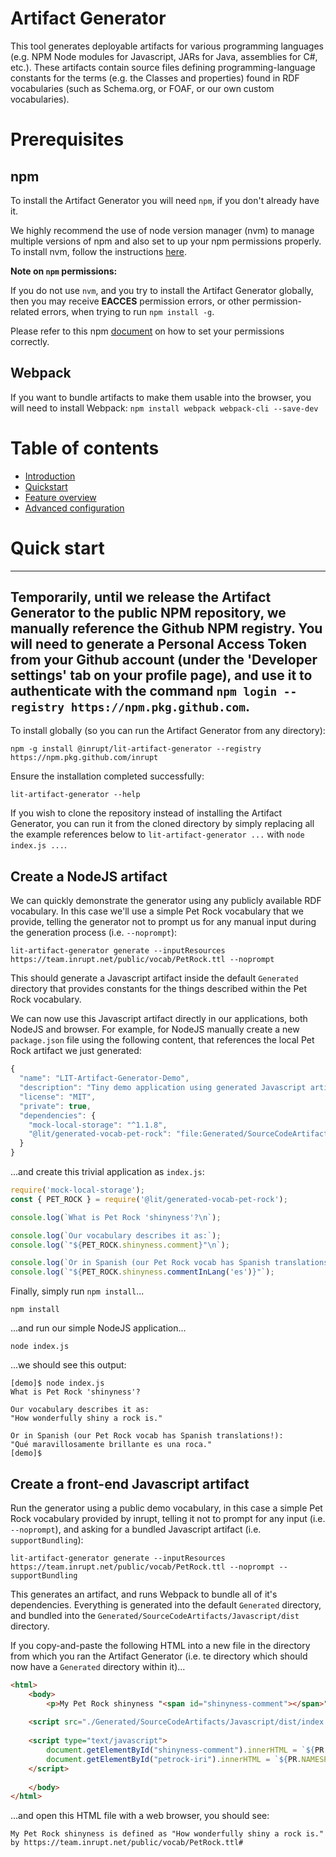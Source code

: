 
# Artifact Generator

This tool generates deployable artifacts for various programming languages
(e.g. NPM Node modules for Javascript, JARs for Java, assemblies for C#, etc.).
These artifacts contain source files defining programming-language constants
for the terms (e.g. the Classes and properties) found in RDF vocabularies (such
as Schema.org, or FOAF, or our own custom vocabularies).

# Prerequisites

## npm

To install the Artifact Generator you will need `npm`, if you don't already have
it.

We highly recommend the use of node version manager (nvm) to manage multiple
versions of npm and also set to up your npm permissions properly. To install
nvm, follow the instructions [here](https://docs.npmjs.com/downloading-and-installing-node-js-and-npm#using-a-node-version-manager-to-install-node-js-and-npm).

**Note on `npm` permissions:**

If you do not use `nvm`, and you try to install the Artifact Generator globally,
then you may receive **EACCES** permission errors, or other permission-related
errors, when trying to run `npm install -g`.

Please refer to this npm [document](https://docs.npmjs.com/resolving-eacces-permissions-errors-when-installing-packages-globally)
on how to set your permissions correctly.

## Webpack

If you want to bundle artifacts to make them usable into the browser, you will need to install Webpack: `npm install webpack webpack-cli --save-dev`

# Table of contents

- [Introduction](./documentation/introduction.md)
- [Quickstart](#quickstart)
- [Feature overview](./documentation/feature-overview.md)
- [Advanced configuration](./documentation/advanced-configuration.md)

<a id="quickstart"></a>

# Quick start

---
**__Temporarily__**, until we release the Artifact Generator to the public NPM 
repository, we manually reference the Github NPM registry. You will need to generate
a Personal Access Token from your Github account (under the 'Developer settings' tab
on your profile page), and use it to authenticate with the command
`npm login --registry https://npm.pkg.github.com`.
---

To install globally (so you can run the Artifact Generator from any directory):
```shell
npm -g install @inrupt/lit-artifact-generator --registry https://npm.pkg.github.com/inrupt
```

Ensure the installation completed successfully: 
```shell
lit-artifact-generator --help
```

If you wish to clone the repository instead of installing the Artifact Generator,
you can run it from the cloned directory by simply replacing all the example 
references below to `lit-artifact-generator ...` with `node index.js ...`.

## Create a NodeJS artifact

We can quickly demonstrate the generator using any publicly available RDF
vocabulary. In this case we'll use a simple Pet Rock vocabulary that we provide,
telling the generator not to prompt us for any manual input during the generation
process (i.e. `--noprompt`):

```shell
lit-artifact-generator generate --inputResources https://team.inrupt.net/public/vocab/PetRock.ttl --noprompt
```

This should generate a Javascript artifact inside the default `Generated`
directory that provides constants for the things described within the Pet Rock
vocabulary.

We can now use this Javascript artifact directly in our applications, both
NodeJS and browser. For example, for NodeJS manually create a new `package.json` 
file using the following content, that references the local Pet Rock artifact 
we just generated:

```javascript
{
  "name": "LIT-Artifact-Generator-Demo",
  "description": "Tiny demo application using generated Javascript artifact from a custom Pet Rock RDF vocabulary.",
  "license": "MIT",
  "private": true,
  "dependencies": {
    "mock-local-storage": "^1.1.8",
    "@lit/generated-vocab-pet-rock": "file:Generated/SourceCodeArtifacts/Javascript"
  }
}
``` 

...and create this trivial application as `index.js`:

```javascript
require('mock-local-storage');
const { PET_ROCK } = require('@lit/generated-vocab-pet-rock');

console.log(`What is Pet Rock 'shinyness'?\n`);

console.log(`Our vocabulary describes it as:`);
console.log(`"${PET_ROCK.shinyness.comment}"\n`);

console.log(`Or in Spanish (our Pet Rock vocab has Spanish translations!):`);
console.log(`"${PET_ROCK.shinyness.commentInLang('es')}"`);
``` 

Finally, simply run `npm install`...
```shell script
npm install
```

...and run our simple NodeJS application...
```shell script
node index.js 
```

...we should see this output:
```
[demo]$ node index.js 
What is Pet Rock 'shinyness'?

Our vocabulary describes it as:
"How wonderfully shiny a rock is."

Or in Spanish (our Pet Rock vocab has Spanish translations!):
"Qué maravillosamente brillante es una roca."
[demo]$ 
```

## Create a front-end Javascript artifact

Run the generator using a public demo vocabulary, in this case a simple Pet
Rock vocabulary provided by inrupt, telling it not to prompt for any input
(i.e. `--noprompt`), and asking for a bundled Javascript artifact (i.e.
`supportBundling`):

```shell
lit-artifact-generator generate --inputResources https://team.inrupt.net/public/vocab/PetRock.ttl --noprompt --supportBundling
```

This generates an artifact, and runs Webpack to bundle all of it's dependencies. 
Everything is generated into the default `Generated` directory, and bundled
into the `Generated/SourceCodeArtifacts/Javascript/dist` directory.

If you copy-and-paste the following HTML into a new file in the directory from which you ran the Artifact Generator (i.e. te directory which should now have a `Generated` directory within it)...

```html
<html>
	<body>
		<p>My Pet Rock shinyness "<span id="shinyness-comment"></span>" by <span id="petrock-iri"></span></p>
	
	<script src="./Generated/SourceCodeArtifacts/Javascript/dist/index.js" type="text/javascript"/></script>
	
	<script type="text/javascript">
		document.getElementById("shinyness-comment").innerHTML = `${PR.shinyness.comment}`;
		document.getElementById("petrock-iri").innerHTML = `${PR.NAMESPACE}`;
	</script>
	
	</body>
</html>
```

...and open this HTML file with a web browser, you should see:

```
My Pet Rock shinyness is defined as "How wonderfully shiny a rock is." by https://team.inrupt.net/public/vocab/PetRock.ttl#
```
